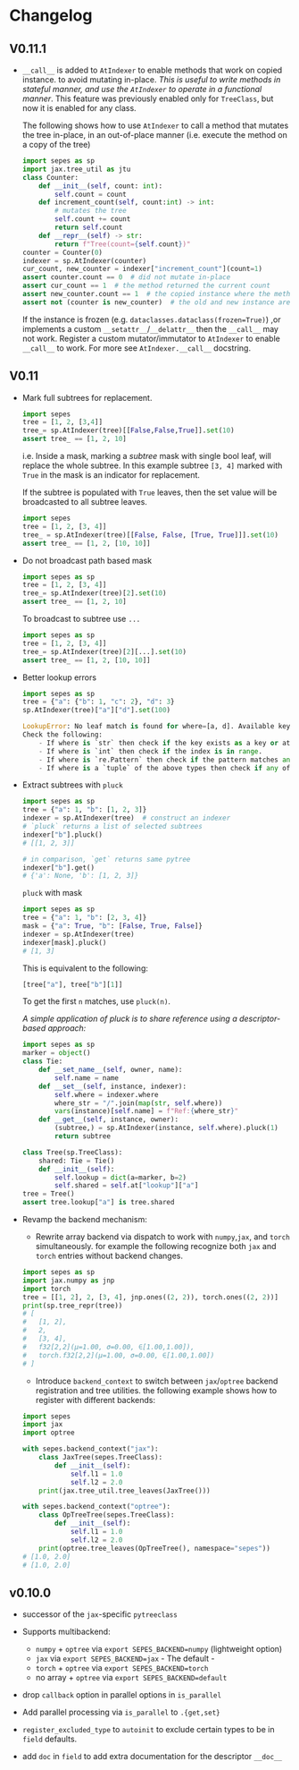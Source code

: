 # Changelog

## V0.11.1

- `__call__` is added to `AtIndexer` to enable methods that work on copied instance.
  to avoid mutating in-place. _This is useful to write methods in stateful manner, and
  use the `AtIndexer` to operate in a functional manner_. This feature was previously
  enabled only for `TreeClass`, but now it is enabled for any class.

  The following shows how to use `AtIndexer` to call a method that mutates the tree
  in-place, in an out-of-place manner (i.e. execute the method on a copy of the tree)

  ```python
  import sepes as sp
  import jax.tree_util as jtu
  class Counter:
      def __init__(self, count: int):
          self.count = count
      def increment_count(self, count:int) -> int:
          # mutates the tree
          self.count += count
          return self.count
      def __repr__(self) -> str:
          return f"Tree(count={self.count})"
  counter = Counter(0)
  indexer = sp.AtIndexer(counter)
  cur_count, new_counter = indexer["increment_count"](count=1)
  assert counter.count == 0  # did not mutate in-place
  assert cur_count == 1  # the method returned the current count
  assert new_counter.count == 1  # the copied instance where the method was executed
  assert not (counter is new_counter)  # the old and new instance are not the same
  ```

  If the instance is frozen (e.g. `dataclasses.dataclass(frozen=True)`) ,or implements
  a custom `__setattr__`/`__delattr__` then the `__call__` may not work. Register
  a custom mutator/immutator to `AtIndexer` to enable `__call__` to work. For more
  see `AtIndexer.__call__` docstring.

## V0.11

- Mark full subtrees for replacement.

  ```python
  import sepes
  tree = [1, 2, [3,4]]
  tree_= sp.AtIndexer(tree)[[False,False,True]].set(10)
  assert tree_ == [1, 2, 10]
  ```

  i.e. Inside a mask, marking a _subtree_ mask with single bool leaf, will replace the whole subtree. In this example subtree `[3, 4]` marked with `True` in the mask is an indicator for replacement.

  If the subtree is populated with `True` leaves, then the set value will
  be broadcasted to all subtree leaves.

  ```python
  import sepes
  tree = [1, 2, [3, 4]]
  tree_ = sp.AtIndexer(tree)[[False, False, [True, True]]].set(10)
  assert tree_ == [1, 2, [10, 10]]
  ```

- Do not broadcast path based mask

  ```python
  import sepes as sp
  tree = [1, 2, [3, 4]]
  tree_= sp.AtIndexer(tree)[2].set(10)
  assert tree_ == [1, 2, 10]
  ```

  To broadcast to subtree use `...`

  ```python
  import sepes as sp
  tree = [1, 2, [3, 4]]
  tree_= sp.AtIndexer(tree)[2][...].set(10)
  assert tree_ == [1, 2, [10, 10]]
  ```

- Better lookup errors

  ```python
  import sepes as sp
  tree = {"a": {"b": 1, "c": 2}, "d": 3}
  sp.AtIndexer(tree)["a"]["d"].set(100)
  ```

  ```python
  LookupError: No leaf match is found for where=[a, d]. Available keys are ['a']['b'], ['a']['c'], ['d'].
  Check the following:
      - If where is `str` then check if the key exists as a key or attribute.
      - If where is `int` then check if the index is in range.
      - If where is `re.Pattern` then check if the pattern matches any key.
      - If where is a `tuple` of the above types then check if any of the tuple elements match.
  ```

- Extract subtrees with `pluck`

  ```python
  import sepes as sp
  tree = {"a": 1, "b": [1, 2, 3]}
  indexer = sp.AtIndexer(tree)  # construct an indexer
  # `pluck` returns a list of selected subtrees
  indexer["b"].pluck()
  # [[1, 2, 3]]

  # in comparison, `get` returns same pytree
  indexer["b"].get()
  # {'a': None, 'b': [1, 2, 3]}
  ```

  `pluck` with mask

  ```python
  import sepes as sp
  tree = {"a": 1, "b": [2, 3, 4]}
  mask = {"a": True, "b": [False, True, False]}
  indexer = sp.AtIndexer(tree)
  indexer[mask].pluck()
  # [1, 3]
  ```

  This is equivalent to the following:

  ```python
  [tree["a"], tree["b"][1]]
  ```

  To get the first `n` matches, use `pluck(n)`.

  _A simple application of pluck is to share reference using a descriptor-based approach:_

  ```python
  import sepes as sp
  marker = object()
  class Tie:
      def __set_name__(self, owner, name):
          self.name = name
      def __set__(self, instance, indexer):
          self.where = indexer.where
          where_str = "/".join(map(str, self.where))
          vars(instance)[self.name] = f"Ref:{where_str}"
      def __get__(self, instance, owner):
          (subtree,) = sp.AtIndexer(instance, self.where).pluck(1)
          return subtree

  class Tree(sp.TreeClass):
      shared: Tie = Tie()
      def __init__(self):
          self.lookup = dict(a=marker, b=2)
          self.shared = self.at["lookup"]["a"]
  tree = Tree()
  assert tree.lookup["a"] is tree.shared
  ```

- Revamp the backend mechanism:

  - Rewrite array backend via dispatch to work with `numpy`,`jax`, and `torch` simultaneously. for example the following recognize both `jax` and `torch` entries without backend changes.

  ```python
  import sepes as sp
  import jax.numpy as jnp
  import torch
  tree = [[1, 2], 2, [3, 4], jnp.ones((2, 2)), torch.ones((2, 2))]
  print(sp.tree_repr(tree))
  # [
  #   [1, 2],
  #   2,
  #   [3, 4],
  #   f32[2,2](μ=1.00, σ=0.00, ∈[1.00,1.00]),
  #   torch.f32[2,2](μ=1.00, σ=0.00, ∈[1.00,1.00])
  # ]
  ```

  - Introduce `backend_context` to switch between `jax`/`optree` backend registration and tree utilities. the following example shows how to register with different backends:

  ```python
  import sepes
  import jax
  import optree

  with sepes.backend_context("jax"):
      class JaxTree(sepes.TreeClass):
          def __init__(self):
              self.l1 = 1.0
              self.l2 = 2.0
      print(jax.tree_util.tree_leaves(JaxTree()))

  with sepes.backend_context("optree"):
      class OpTreeTree(sepes.TreeClass):
          def __init__(self):
              self.l1 = 1.0
              self.l2 = 2.0
      print(optree.tree_leaves(OpTreeTree(), namespace="sepes"))
  # [1.0, 2.0]
  # [1.0, 2.0]
  ```

## v0.10.0

- successor of the `jax`-specific `pytreeclass`

- Supports multibackend:

  - `numpy` + `optree` via `export SEPES_BACKEND=numpy` (lightweight option)
  - `jax` via `export SEPES_BACKEND=jax` - The default -
  - `torch` + `optree` via `export SEPES_BACKEND=torch`
  - no array + `optree` via `export SEPES_BACKEND=default`

- drop `callback` option in parallel options in `is_parallel`
- Add parallel processing via `is_parallel` to `.{get,set}`
- `register_excluded_type` to `autoinit` to exclude certain types to be in `field` defaults.
- add `doc` in `field` to add extra documentation for the descriptor `__doc__`
